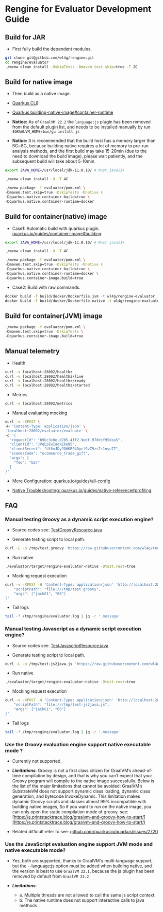 # Rengine for Evaluator Development Guide

## Build for JAR

- First fully build the dependent modules.

```bash
git clone git@github.com/wl4g/rengine.git
cd rengine/evaluator
./mvnw clean install -DskipTests -Dmaven.test.skip=true -T 2C
```

## Build for native image

- Then build as a native image.

- [Quarkus CLI](https://quarkus.io/guides/cli-tooling))

- [Quarkus building-native-image#container-runtime](https://quarkus.io/guides/building-native-image#container-runtime)

- **Notice:** As of `GraalVM 22.2` the `language:js` plugin has been removed from the default plugin list, and needs to be installed manually by run `$GRAALVM_HOME/bin/gu install js`

- **Notice:** It is recommended that the build host has a memory larger than 6G~8G, because building native requires a lot of memory to pre-run analysis methods, and the first build may take 15-20min (due to the need to download the build image), please wait patiently, and the subsequent build will take about 5-10min.

```bash
export JAVA_HOME=/usr/local/jdk-11.0.10/ # Must java11+

./mvnw clean install -U -T 4C

./mvnw package -f evaluator/pom.xml \
-Dmaven.test.skip=true -DskipTests -Dnative \
-Dquarkus.native.container-build=true \
-Dquarkus.native.container-runtime=docker
```

## Build for container(native) image

- Case1: Automatic build with quarkus plugin. [quarkus.io/guides/container-image#building](https://quarkus.io/guides/container-image#building)

```bash
export JAVA_HOME=/usr/local/jdk-11.0.10/ # Must java11+

./mvnw clean install -U -T 4C

./mvnw package -f evaluator/pom.xml \
-Dmaven.test.skip=true -DskipTests -Dnative \
-Dquarkus.native.container-build=true \
-Dquarkus.native.container-runtime=docker \
-Dquarkus.container-image.build=true
```

- Case2: Build with raw commands.

```bash
docker build -f build/docker/Dockerfile.jvm -t wl4g/rengine-evaluator .
docker build -f build/docker/Dockerfile.native -t wl4g/rengine-evaluator .
```

## Build for container(JVM) image

```bash
./mvnw package -f evaluator/pom.xml \
-Dmaven.test.skip=true -DskipTests \
-Dquarkus.container-image.build=true
```

## Manual telemetry

- Health

```bash
curl -v localhost:28002/healthz
curl -v localhost:28002/healthz/live
curl -v localhost:28002/healthz/ready
curl -v localhost:28002/healthz/started
```

- Metrics

```bash
curl -v localhost:28002/metrics
```

- Manual evaluating mocking

```bash
curl -v -XPOST \
-H 'Content-Type: application/json' \
'localhost:28002/evaluator/evaluate' \
-d '{
  "requestId": "b9bc3e0e-d705-4ff2-9edf-970dcf95dea5",
  "clientId": "JVqEpEwIaqkEkeD5",
  "clientSecret": "Uf6nJDyJQHKRP43ycl9vZ9zs7s1nyu77",
  "scenesCode": "ecommerce_trade_gift",
  "args": {
    "foo": "bar"
  }
}'
```

- [More Configuration: quarkus.io/guides/all-config](https://quarkus.io/guides/all-config)

- [Native Troubleshooting: quarkus.io/guides/native-reference#profiling](https://quarkus.io/guides/native-reference#profiling)

## FAQ

### Manual testing Groovy as a dynamic script execution engine?

- Source codes see: [TestGroovyResource.java](src/main/java/com/wl4g/rengine/evaluator/rest/TestGroovyResource.java)

- Generate testing script to local path.

```bash
curl -L -o /tmp/test.groovy 'https://raw.githubusercontent.com/wl4g/rengine/master/evaluator/testdata/testscript/test.groovy'
```

- Run native

```bash
./evaluator/target/rengine-evaluator-native -Dtest.rest=true
```

- Mocking request execution

```bash
curl -v -XPOST -H 'Content-Type: application/json' 'http://localhost:28002/test/groovy/execution' -d '{
    "scriptPath": "file:///tmp/test.groovy",
    "args": ["jack01", "66"]
}'
```

- Tail logs

```bash
tail -f /tmp/rengine/evaluator.log | jq -r '.message'
```

### Manual testing Javascript as a dynamic script execution engine?

- Source codes see: [TestJavascriptResource.java](src/main/java/com/wl4g/rengine/evaluator/rest/TestJavascriptResource.java)

- Generate testing script to local path.

```bash
curl -L -o /tmp/test-js2java.js 'https://raw.githubusercontent.com/wl4g/rengine/master/evaluator/testdata/testscript/test-js2java.js'
```

- Run native

```bash
./evaluator/target/rengine-evaluator-native -Dtest.rest=true
```

- Mocking request execution

```bash
curl -v -XPOST -H 'Content-Type: application/json' 'http://localhost:28002/test/javascript/execution' -d '{
    "scriptPath": "file:///tmp/test-js2java.js",
    "args": ["jack01", "66"]
}'
```

- Tail logs

```bash
tail -f /tmp/rengine/evaluator.log | jq -r '.message'
```

### Use the Groovy evaluation engine support native executable mode ?

- Currently not supported.

- ***Limitations***: Groovy is not a first class citizen for GraalVM’s ahead-of-time compilation by design, and that is why you can’t expect that your Groovy program will compile to the native image successfully. Below is the list of the major limitations that cannot be avoided: GraalVM’s SubstrateVM does not support dynamic class loading, dynamic class generation, and bytecode InvokeDynamic. This limitation makes dynamic Groovy scripts and classes almost 99% incompatible with building native images, So if you want to run on the native image, you can only open the static compilation mode of groovy. see: [https://e.printstacktrace.blog/graalvm-and-groovy-how-to-start/](https://e.printstacktrace.blog/graalvm-and-groovy-how-to-start/)

- Related difficult refer to see: [github.com/quarkusio/quarkus/issues/2720](https://github.com/quarkusio/quarkus/issues/2720)


### Use the JavaScript evaluation engine support JVM mode and native executable mode?

- Yes, both are supported, thanks to GraalVM's multi-language support, but the --language:js option must be added when building native, and the version is best to use `GraalVM 22.1`, because the js plugin has been removed by default from `GraalVM 22.2`

- ***Limitations***:
  - a. Multiple threads are not allowed to call the same js script context.
  - b. The native runtime does not support interactive calls to java methods

